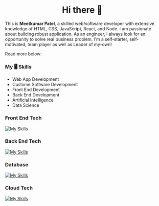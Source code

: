 <h1 align="center">Hi there 👋</h1>

This is <b>Meetkumar Patel</b>, a skilled web/software developer with extensive knowledge of HTML, CSS, JavaScript, React, and Node. I am passionate about building robust application. As an engineer, I always look for an opportunity to solve real business problem. I'm a self-starter, self-motivated, team player as well as Leader of my-own! 

Read more below:

### My 🖥 Skills
- Web App Development
- Custome Software Development 
- Front End Development
- Back End Development
- Artificial Intelligence
- Data Science

### Front End Tech
![My Skills](https://skillicons.dev/icons?i=html,css,js,react,vue,nextjs)

### Back End Tech
[![My Skills](https://skillicons.dev/icons?i=nodejs,nextjs,python)](https://skillicons.dev)

### Database
[![My Skills](https://skillicons.dev/icons?i=mysql,mongodb,dynamodb)](https://skillicons.dev)

### Cloud Tech
[![My Skills](https://skillicons.dev/icons?i=aws,gcp,azure)](https://skillicons.dev)
